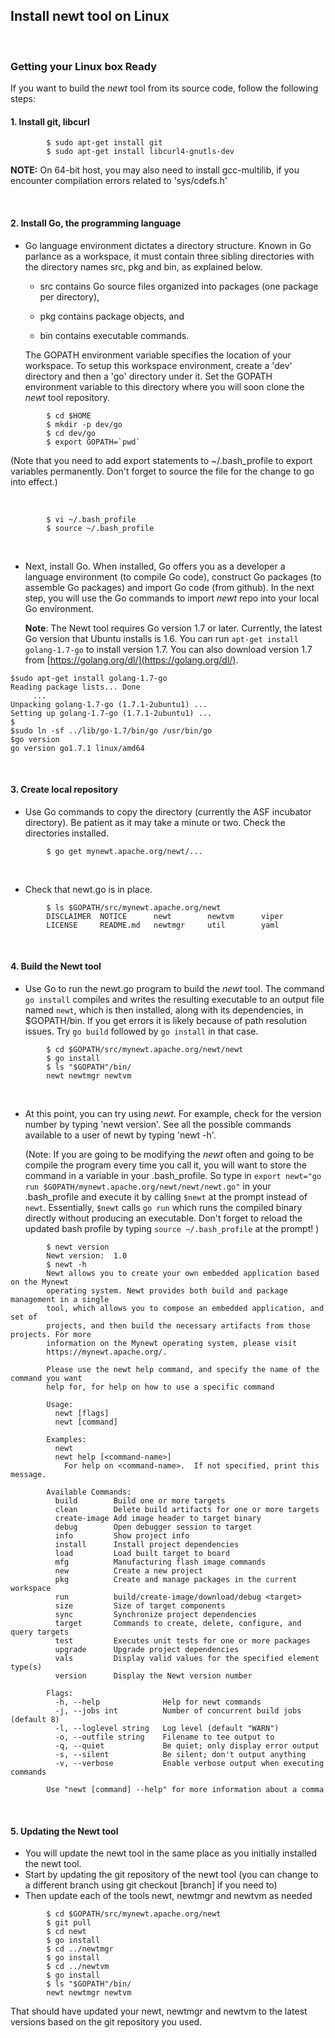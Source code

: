 ## Install newt tool on Linux

<br>

### Getting your Linux box Ready 

If you want to build the *newt* tool from its source code, follow the following steps:

#### 1. Install git, libcurl

```
        $ sudo apt-get install git 
        $ sudo apt-get install libcurl4-gnutls-dev 
```

**NOTE:** On 64-bit host, you may also need to install gcc-multilib, if you encounter compilation errors related to 'sys/cdefs.h'

<br>

#### 2. Install Go, the programming language

* Go language environment dictates a directory structure. Known in Go parlance as a workspace, it must contain three sibling directories with the directory names src, pkg and bin, as explained below. 

    * src contains Go source files organized into packages (one package per directory),

    * pkg contains package objects, and

    * bin contains executable commands.

    The GOPATH environment variable specifies the location of your workspace. To setup this workspace environment, create a 'dev' directory and then a 'go' directory under it. Set the GOPATH environment variable to this directory where you will soon clone the *newt* tool repository.
    
```
        $ cd $HOME
        $ mkdir -p dev/go  
        $ cd dev/go
        $ export GOPATH=`pwd`
```
  (Note that you need to add export statements to ~/.bash_profile to export variables permanently. Don't forget to source the file for the change to go into effect.)

<br>

```
        $ vi ~/.bash_profile
        $ source ~/.bash_profile
```

<br>

* Next, install Go. When installed, Go offers you as a developer a language environment (to compile Go code), construct Go packages (to assemble Go packages) and import Go code (from github). In the next step, you will use the Go commands to import *newt* repo into your local Go environment.

    **Note**: The Newt tool requires Go version 1.7 or later.  Currently, the latest Go version that Ubuntu installs is 1.6. You can run `apt-get install golang-1.7-go` to install version 1.7. You can also download version 1.7 from [https://golang.org/dl/](https://golang.org/dl/). 
   
```hl_lines="1 7"
$sudo apt-get install golang-1.7-go
Reading package lists... Done
     ...
Unpacking golang-1.7-go (1.7.1-2ubuntu1) ...
Setting up golang-1.7-go (1.7.1-2ubuntu1) ...
$
$sudo ln -sf ../lib/go-1.7/bin/go /usr/bin/go
$go version
go version go1.7.1 linux/amd64
```

<br>    

#### 3. Create local repository

* Use Go commands to copy the directory (currently the ASF incubator directory). Be patient as it may take a minute or two. Check the directories installed.

```no-highlight
        $ go get mynewt.apache.org/newt/...
```

<br>

* Check that newt.go is in place.
```no-highlight
        $ ls $GOPATH/src/mynewt.apache.org/newt
        DISCLAIMER	NOTICE		newt		newtvm      viper
        LICENSE		README.md	newtmgr		util        yaml
```

<br>

#### 4. Build the Newt tool

* Use Go to run the newt.go program to build the *newt* tool. The command `go install` compiles and writes the resulting executable to an output file named `newt`, which is then installed, along with its dependencies, in $GOPATH/bin. If you get errors it is likely because of path resolution issues. Try `go build`  followed by `go install` in that case.

```no-highlight
        $ cd $GOPATH/src/mynewt.apache.org/newt/newt
        $ go install
        $ ls "$GOPATH"/bin/
        newt newtmgr newtvm
```

<br>

* At this point, you can try using *newt*. For example, check for the version number by typing 'newt version'. See all the possible commands available to a user of newt by typing 'newt -h'.

   (Note: If you are going to be modifying the *newt* often and going to be compile the program every time you call it, you will want to store the command in a variable in your .bash_profile. So type in `export newt="go run $GOPATH/mynewt.apache.org/newt/newt/newt.go"` in your .bash_profile and execute it by calling `$newt` at the prompt instead of `newt`. Essentially, `$newt` calls `go run` which runs the compiled binary directly without producing an executable. Don't forget to reload the updated bash profile by typing `source ~/.bash_profile` at the prompt! )
   
```no-highlight
        $ newt version
        Newt version:  1.0
        $ newt -h
        Newt allows you to create your own embedded application based on the Mynewt 
        operating system. Newt provides both build and package management in a single 
        tool, which allows you to compose an embedded application, and set of 
        projects, and then build the necessary artifacts from those projects. For more 
        information on the Mynewt operating system, please visit 
        https://mynewt.apache.org/. 

        Please use the newt help command, and specify the name of the command you want 
        help for, for help on how to use a specific command

        Usage:
          newt [flags]
          newt [command]

        Examples:
          newt
          newt help [<command-name>]
            For help on <command-name>.  If not specified, print this message.

        Available Commands:
          build        Build one or more targets
          clean        Delete build artifacts for one or more targets
          create-image Add image header to target binary
          debug        Open debugger session to target
          info         Show project info
          install      Install project dependencies
          load         Load built target to board
          mfg          Manufacturing flash image commands
          new          Create a new project
          pkg          Create and manage packages in the current workspace
          run          build/create-image/download/debug <target>
          size         Size of target components
          sync         Synchronize project dependencies
          target       Commands to create, delete, configure, and query targets
          test         Executes unit tests for one or more packages
          upgrade      Upgrade project dependencies
          vals         Display valid values for the specified element type(s)
          version      Display the Newt version number

        Flags:
          -h, --help              Help for newt commands
          -j, --jobs int          Number of concurrent build jobs (default 8)
          -l, --loglevel string   Log level (default "WARN")
          -o, --outfile string    Filename to tee output to
          -q, --quiet             Be quiet; only display error output
          -s, --silent            Be silent; don't output anything
          -v, --verbose           Enable verbose output when executing commands

        Use "newt [command] --help" for more information about a comma
```
<br>

#### 5. Updating the Newt tool

* You will update the newt tool in the same place as you initially installed the newt tool.
* Start by updating the git repository of the newt tool (you can change to a different branch using git checkout [branch] if you need to)
* Then update each of the tools newt, newtmgr and newtvm as needed

```no-highlight
        $ cd $GOPATH/src/mynewt.apache.org/newt
        $ git pull
        $ cd newt
        $ go install
        $ cd ../newtmgr
        $ go install
        $ cd ../newtvm
        $ go install
        $ ls "$GOPATH"/bin/
        newt newtmgr newtvm
```

That should have updated your newt, newtmgr and newtvm to the latest versions based on the git repository you used.

<br>


